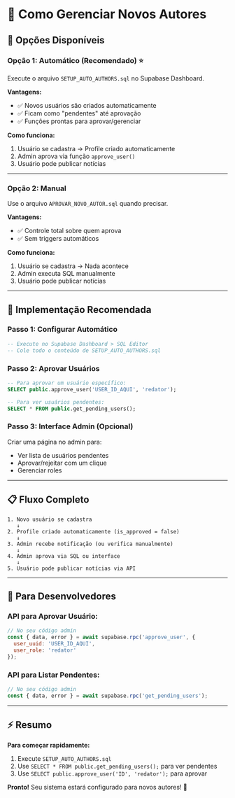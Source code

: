 # 👥 Como Gerenciar Novos Autores

## 🎯 **Opções Disponíveis**

### **Opção 1: Automático (Recomendado) ⭐**

Execute o arquivo `SETUP_AUTO_AUTHORS.sql` no Supabase Dashboard.

**Vantagens:**
- ✅ Novos usuários são criados automaticamente
- ✅ Ficam como "pendentes" até aprovação
- ✅ Funções prontas para aprovar/gerenciar

**Como funciona:**
1. Usuário se cadastra → Profile criado automaticamente
2. Admin aprova via função `approve_user()`
3. Usuário pode publicar notícias

---

### **Opção 2: Manual**

Use o arquivo `APROVAR_NOVO_AUTOR.sql` quando precisar.

**Vantagens:**
- ✅ Controle total sobre quem aprova
- ✅ Sem triggers automáticos

**Como funciona:**
1. Usuário se cadastra → Nada acontece
2. Admin executa SQL manualmente
3. Usuário pode publicar notícias

---

## 🚀 **Implementação Recomendada**

### **Passo 1: Configurar Automático**
```sql
-- Execute no Supabase Dashboard > SQL Editor
-- Cole todo o conteúdo de SETUP_AUTO_AUTHORS.sql
```

### **Passo 2: Aprovar Usuários**
```sql
-- Para aprovar um usuário específico:
SELECT public.approve_user('USER_ID_AQUI', 'redator');

-- Para ver usuários pendentes:
SELECT * FROM public.get_pending_users();
```

### **Passo 3: Interface Admin (Opcional)**
Criar uma página no admin para:
- Ver lista de usuários pendentes
- Aprovar/rejeitar com um clique
- Gerenciar roles

---

## 📋 **Fluxo Completo**

```
1. Novo usuário se cadastra
   ↓
2. Profile criado automaticamente (is_approved = false)
   ↓
3. Admin recebe notificação (ou verifica manualmente)
   ↓
4. Admin aprova via SQL ou interface
   ↓
5. Usuário pode publicar notícias via API
```

---

## 🔧 **Para Desenvolvedores**

### **API para Aprovar Usuário:**
```javascript
// No seu código admin
const { data, error } = await supabase.rpc('approve_user', {
  user_uuid: 'USER_ID_AQUI',
  user_role: 'redator'
});
```

### **API para Listar Pendentes:**
```javascript
// No seu código admin
const { data, error } = await supabase.rpc('get_pending_users');
```

---

## ⚡ **Resumo**

**Para começar rapidamente:**
1. Execute `SETUP_AUTO_AUTHORS.sql`
2. Use `SELECT * FROM public.get_pending_users();` para ver pendentes
3. Use `SELECT public.approve_user('ID', 'redator');` para aprovar

**Pronto!** Seu sistema estará configurado para novos autores! 🎉
